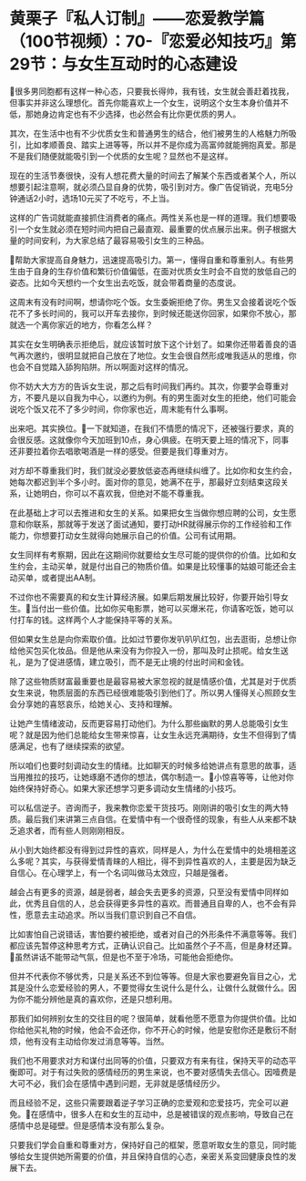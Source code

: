 # 黄栗子『私人订制』——恋爱教学篇（100节视频）：70-『恋爱必知技巧』第29节：与女生互动时的心态建设

🎼很多男同胞都有这样一种心态，只要我长得帅，我有钱，女生就会善赶着找我，但事实并非这么理想化。首先你能喜欢上一个女生，说明这个女生本身价值并不低，那她身边肯定也有不少选择，也必然会有比你更优质的男人。

其次，在生活中也有不少优质女生和普通男生的结合，他们被男生的人格魅力所吸引，比如孝顺善良、踏实上进等等，所以并不是你成为高富帅就能拥抱真爱。那是不是我们随便就能吸引到一个优质的女生呢？显然也不是这样。

现在的生活节奏很快，没有人想花费大量的时间去了解某个东西或者某个人，所以想要引起注意啊，就必须凸显自身的优势，吸引到对方。像广告促销说，充电5分钟通话2小时，选场10元买了不吃亏，不上当。

这样的广告词就能直接抓住消费者的痛点。两性关系也是一样的道理。我们想要吸引一个女生就必须在短时间内把自己最直观、最重要的优点展示出来。例子根据大量的时间安利，为大家总结了最容易吸引女生的三种品。

🎼帮助大家提高自身魅力，迅速提高吸引力。第一，懂得自重和尊重别人。有些男生由于自身的生存价值和繁衍价值偏低，在面对优质女生时会不自觉的放低自己的姿态。比如今天想约一个女生出去吃饭，就会带着商量的态度说。

这周末有没有时间啊，想请你吃个饭。女生委婉拒绝了你。男生又会接着说吃个饭花不了多长时间的，我可以开车去接你，到时候还能送你回家，如果你不放心，那就选一个离你家近的地方，你看怎么样？

其实在女生明确表示拒绝后，就应该暂时放下这个计划了。如果你还带着善良的语气再次邀约，很明显就把自己放在了地位。女生会很自然形成唯我适从的思维，你也会不自觉踏入舔狗陷阱。所以啊面对这样的情况。

你不妨大大方方的告诉女生说，那之后有时间我们再约。其次，你要学会尊重对方，不要凡是以自我为中心，以邀约为例。有的男生面对女生的拒绝，他们可能会说吃个饭又花不了多少时间，你你家也近，周末能有什么事啊。

出来吧。其实换位。🎼一下就知道，在我们不情愿的情况下，还被强行要求，真的会很反感。这就像你今天加班到10点，身心俱疲。在明天要上班的情况下，同事还非要拉着你去唱歌喝酒是一样的感受。但要是我们尊重对方。

对方却不尊重我们时，我们就没必要放低姿态再继续纠缠了。比如你和女生约会，她每次都迟到半个多小时。面对你的意见，她满不在乎，那最好立刻结束这段关系，让她明白，你可以不喜欢我，但绝对不能不尊重我。

在此基础上才可以去推进和女生的关系。如果把女生当做你想应聘的公司，女生愿意和你联系，那就等于发送了面试通知，要打动HR就得展示你的工作经验和工作能力，你想要打动女生就得向她展示自己的价值。公司有试用期。

女生同样有考察期，因此在这期间你就要给女生尽可能的提供你的价值。比如和女生约会，主动买单，就是付出自己的物质价值。如果是比较懂事的姑娘可能还会主动买单，或者提出AA制。

不过你也不需要真的和女生计算经济展。如果后期发展比较好，你要开始引导女生。🎼当付出一些价值。比如你买电影票，她可以买爆米花，你请客吃饭，她可以付打车的钱。这样两个人才能保持平等的关系。

但如果女生总是向你索取价值。比如过节要你发叭叭叭红包，出去逛街，总想让你给他买包买化妆品。但是他从来没有为你投入一份，那叫及时止损呢。给女生送礼，是为了促进感情，建立吸引，而不是无止境的付出时间和金钱。

除了这些物质财富最重要也是最容易被大家忽视的就是情感价值，尤其是对于优质女生来说，物质层面的东西已经很难能吸引到他们了。所以男人懂得关心照顾女生会分享她的喜怒哀乐，给她关心、支持和理解。

让她产生情绪波动，反而更容易打动他们。为什么那些幽默的男人总能吸引女生呢？就是因为他们总能给女生带来惊喜，让女生永远充满期待，女生不但得到了情感满足，也有了继续探索的欲望。

所以咱们也要时刻调动女生的情绪。比如聊天的时候多给她讲点有意思的故事，适当用推拉的技巧，让她琢磨不透你的想法，偶尔制造一。🎼小惊喜等等，让他对你始终保持好奇心。如果大家还想学习更多调动女生情绪的小技巧。

可以私信逆子。咨询而子，我来教你恋爱干货技巧。刚刚讲的吸引女生的两大特质。最后我们来讲第三点自信。在爱情中有一个很奇怪的现象，有些人从来都不缺乏追求者，而有些人则刚刚相反。

从小到大始终都没有得到过异性的喜欢，同样是人，为什么在爱情中的处境相差这么多呢？其实，与获得爱情青睐的人相比，得不到异性喜欢的人，主要是因为缺乏自信心。在心理学上，有一个名词叫做马太效应，只越是强者。

越会占有更多的资源，越是弱者，越会失去更多的资源，只至没有爱情中同样如此，优秀且自信的人，总会获得更多异性的喜欢。而普通且自卑的人，也不会有异性，愿意去主动追求。所以当我们意识到自己不自信。

比如害怕自己说错话，害怕要约被拒绝，或者对自己的外形条件不满意等等。我们都应该先暂停这种思考方式，正确认识自己。比如虽然个子不高，但是身材还算。🎼虽然讲话不能带动气氛，但是也不至于冷场，可能他会拒绝你。

但并不代表你不够优秀，只是关系还不到位等等。但是大家也要避免盲目之心，尤其是没什么恋爱经验的男人，不要觉得女生说什么是什么，让做什么就做什么。因为你不能分辨他是真的喜欢你，还是只想利用。

那我们如何辨别女生的交往目的呢？很简单，就看他愿不愿意为你提供价值。比如你给他买礼物的时候，他会不会还你，你不开心的时候，他是安慰你还是敷衍不耐烦，他有没有主动给你发过消息等等。当然。

我们也不用要求对方和谋付出同等的价值，只要双方有来有往，保持天平的动态平衡即可。对于有过失败的感情经历的男生来说，也不要对感情失去信心。因噎费是大可不必，我们会在感情中遇到问题，无非就是感情经历少。

而且经验不足，这些只需要跟着逆子学习正确的恋爱观和恋爱技巧，完全可以避免。🎼在感情中，很多人在和女生的互动中，总是被错误的观点影响，导致自己在感情中总是碰壁。但是感情本没有那么复杂。

只要我们学会自重和尊重对方，保持好自己的框架，愿意听取女生的意见，同时能够给女生提供她所需要的价值，并且保持自信的心态，亲密关系变回健康良性的发展下去。

